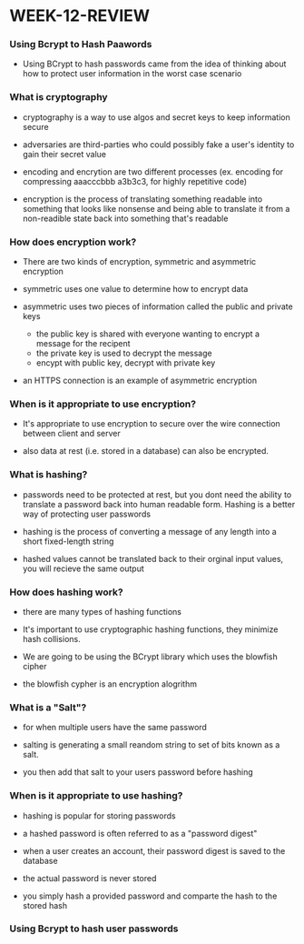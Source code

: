 # WEEK-12-REVIEW

### Using Bcrypt to Hash Paawords

* Using BCrypt to hash passwords came from the idea of thinking about how to protect user information
in the worst case scenario

### What is cryptography

* cryptography is a way to use algos and secret keys to keep information secure

* adversaries are third-parties who could possibly fake a user's identity to gain their secret value

* encoding and encrytion are two different processes
(ex. encoding for compressing aaacccbbb a3b3c3, for highly repetitive code)

* encryption is the process of translating something readable into something that looks like nonsense
and being able to translate it from a non-readible state back into something that's readable

### How does encryption work?

* There are two kinds of encryption, symmetric and asymmetric encryption

* symmetric uses one value to determine how to encrypt data

* asymmetric uses two pieces of information called the public and private keys
    * the public key is shared with everyone wanting to encrypt a message for the recipent
    * the private key is used to decrypt the message
    * encypt with public key, decrypt with private key

* an HTTPS connection is an example of asymmetric encryption

### When is it appropriate to use encryption?

* It's appropriate to use encryption to secure over the wire connection between client and server

* also data at rest (i.e. stored in a database) can also be encrypted.

### What is hashing?

* passwords need to be protected at rest, but you dont need the ability to translate a password back into
human readable form. Hashing is a better way of protecting user passwords

* hashing is the process of converting a message of any length into a short fixed-length string

* hashed values cannot be translated back to their orginal input values, you will recieve the same output

### How does hashing work?

* there are many types of hashing functions

* It's important to use cryptographic hashing functions, they minimize hash collisions.

* We are going to be using the BCrypt library which uses the blowfish cipher

* the blowfish cypher is an encryption alogrithm

### What is a "Salt"?

* for when multiple users have the same password

* salting is generating a small reandom string to set of bits known as a salt.

* you then add that salt to your users password before hashing

### When is it appropriate to use hashing?

* hashing is popular for storing passwords

* a hashed password is often referred to as a "password digest"

* when a user creates an account, their password digest is saved to the database

* the actual password is never stored

* you simply hash a provided password and comparte the hash to the stored hash

### Using Bcrypt to hash user passwords



